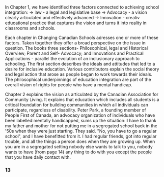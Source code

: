 In Chapter 1, we have identified three factors connected to
achieving school integration:
-> law - a legal and legislative base
-> Advocacy - a vision clearly articulated and effectively
advanced
-> Innovation - creativ educational practice that captures the
vision and turns it into reality in classrooms and schools.

Each chapter in Changing Canadian Schools adresses one
or more of these factors. Taken together they offer a broad
perspective on the issue in question. The books three sections-
Philosophical, legal and Historical Overview; Parent and Self-
Advocacy; and Innovations and Practical Applications - parallel
the evolution of an inclusionary approach to schooling.
The first section describes the ideals and attitudes that led
to a desire for inclusive education. Various contributors explain
the social theory and legal action that arose as people began to work
towards their ideals.
The philosophical underpinnings of education integration are part
of the overall vision of rights for people who have a mental handicap.

Chapter 2 explains the vision as articulated by the Canadian Association for
Community Living. It explains that education which includes all students
is a critical foundation for building communities in which all
individuals can participate, regardless of disability. Peter Park,
a founding member of People First of Canada, an advocacy organization
of individuals who have been labelled mentally handicapped, sums up
the situation:
I have to thank my father and mother for not putting me in
a segregated school back in the '50s when they were just
starting. They said. "No, you have to go a regular school",
and I have benefitted from it. I had regular friends, got into
regular trouble, and all the things a person does when they are
growing up.
When you are in a segregated setting nobody else wants to talk to you,
nobody wants to have (from page 14) any thing to do with you except
the people that you have daily contact with.

### 13 ###